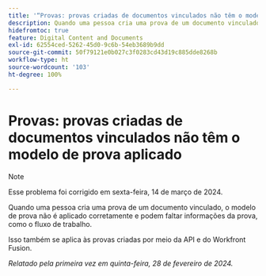 ```yaml
---
title: '“Provas: provas criadas de documentos vinculados não têm o modelo de prova aplicado”'
description: Quando uma pessoa cria uma prova de um documento vinculado, o modelo de prova não é aplicado corretamente e podem faltar informações da prova, como o fluxo de trabalho.
hidefromtoc: true
feature: Digital Content and Documents
exl-id: 62554ced-5262-45d0-9c6b-54eb3689b9dd
source-git-commit: 50f79121e0b027c3f0283cd43d19c885dde8268b
workflow-type: ht
source-wordcount: '103'
ht-degree: 100%

---
```


# Provas: provas criadas de documentos vinculados não têm o modelo de prova aplicado

<!--On WF, WFF, WFP TOCs-->

>[!NOTE]
>
>Esse problema foi corrigido em sexta-feira, 14 de março de 2024.

Quando uma pessoa cria uma prova de um documento vinculado, o modelo de prova não é aplicado corretamente e podem faltar informações da prova, como o fluxo de trabalho.

Isso também se aplica às provas criadas por meio da API e do Workfront Fusion.

_Relatado pela primeira vez em quinta-feira, 28 de fevereiro de 2024._
